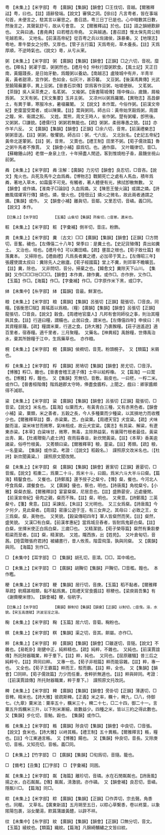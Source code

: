 <!-- { "loadSidebar": true } -->
粤	【未集上】【米字部】	粤	【廣韻】【集韻】【韻會】□王伐切，音越。【爾雅釋詁】粤，曰也。【註】語辭發端。【說文】審愼之詞。【徐曰】凡言粤者，皆在事端句首，未便言之，駐其言以審思之。書召誥，粤三日丁巳是也。心中暗數其日數，然後言之，其聲氣舒亏，故从亏會意。　又【爾雅釋詁】於也。【註】語之韻絕歎辭也。　又與曰通。【書堯典】曰若稽古帝堯。　又與越通。【書召誥】惟太保先周公相宅越若來。　又地名。【前漢高帝紀】從百粤之兵以佐諸侯，誅暴秦。又【地理志】粤地，牽牛婺女之分野。又厚也。【管子五行篇】天爲粤宛，草木養長。【註】天爲厚順，不逆時氣也。《說文》粵，从亏从宷。

粥	【未集上】【米字部】	粥	【廣韻】【集韻】【韻會】【正韻】□之六切，音祝。糜也。【釋名】粥濯于糜，粥粥然也。【禮月令】仲秋行糜粥飮食。【風土記】天正日南，黃鐘踐長，是日始牙動，爲饘粥以養幼。【南越志】盧陵城中有井，半靑半黃，黃者甜滑，宜作粥，色如金，似灰汁，甚芬馨。　又豆粥。【後漢馮異傳】光武至饒陽蕪蔞亭，異上豆粥。【晉書石崇傳】崇爲客作豆粥，咄嗟便辦。　又茗粥。【茶錄】吳人采茶煑之，名茗粥。　又楡粥。【唐書陽城傳】隱中條山，歲饑，屑楡爲粥。　又天有粥。【天文集要】玉井主粥。　又凉州以粥爲羅闍。【異物志】高昌僻土，有異于華，寒服冷水，暑啜羅闍。　又【說文】本作鬻。今俗作粥。【前漢文帝紀】吏廩當受鬻者，或以陳粟。【註】鬻與粥同。師古曰：黃帝始烹穀爲粥，周謂之饘，宋、衞謂之餰。　又姓。鬻熊，周文王時人，省作粥。楚有粥權，卽熊後。　又粥粥，□謙貌。【禮儒行】粥粥若無能也。【疏】粥粥，柔弱專愚之貌。【註】亦作羊六反。　又【廣韻】【集韻】【韻會】【正韻】□余六切，音育。【前漢禮樂志】粥粥音送。【註】粥粥，敬懼貌。師古曰：粥，弋六反。　又北狄名。【史記五帝紀】黃帝北遂葷粥。【註】粥，音育。　又賣也。【禮王制】田里不粥。【荀子儒效篇】魯之粥牛馬者不豫賈。　又【韻會小補】靡爲切。也。通作靡。　又叶職律切，音□。【蘇轍鍾山詩】老僧一身泉上住，十年掃盡人閒迹。客到惟燒柏子香，晨饑坐視山前粥。

粦	【未集上】【米字部】	粦	注解：【廣韻】力刃切【韻會】良忍切，□音吝。【說文】鬼火也。兵死及馬牛之血爲粦。【博物志】戰鬭死亡之處有人馬血，積年爲粦，著地入草木，如霜露不可見。有觸者，著人體便有光，拂拭卽散無數。　又【韻會】或作燐。【淮南子□論訓】久血爲燐。又【陳思王螢火論】或謂之燐。【詩豳風熠燿宵行傳】燐也。燐，螢火也。【陸佃云】燐火之微名，故此兩者通謂之燐。【集韻】或作。　又【韻會小補】離眞切，音鄰。又里忍切，音嶙。義□同。　【說文】本作。

	【巳集上】【水字部】		【玉篇】山隹切【集韻】所隹切，□音崽。漉米也。

粧	【未集上】【米字部】	粧	【字彙補】側羊切，音庄。粉飾。

粪	【未集上】【米字部】	糞	〔古文〕□□【廣韻】【集韻】【韻會】【正韻】□方問切，音奮。穢也。【左傳僖二十八年】榮季曰：是糞土也。【史記貨殖傳】貴出如糞土。　又治也，培也。【禮月令】可以糞田疇。【疏】壅苗之根也。【荀子致仕篇】樹落糞本。　又掃除也。【禮曲禮】凡爲長者糞之禮，必加帚于箕上。【左傳昭三年】張趯使謂太叔曰：糞除先人之敝廬。【荀子經國篇】堂上不糞，則郊草不瞻曠芸。【註】糞，除也。　又非問切，音分。掃棄之也。【韓愈文】糞除天下山川。　【集韻】又作□□□坋□□□。【韻會】本作粪，隷作糞。或作□。亦作拚，又作□。【玉篇】作□。【海篇】作□。【字彙補】作□。□字原作米下黑，或□字。

絊	【未集中】【糸字部】	絊	【篇韻】音最。鮮潔也。

粮	【未集上】【米字部】	粮	【廣韻】【集韻】呂張切【正韻】龍張切，□音良。同糧。【張衡思□賦】屑瑤蕋以爲粮。（糧）【廣韻】【集韻】【韻會】呂張切【正韻】龍張切，□音良。【說文】穀食。【周禮地官廩人】凡邦有會同師役之事，則治其糧與其食。【註】行道曰糧，謂糒也。止居曰食，謂米也。【左傳僖四年】申侯曰：共其資糧屝屨。【疏】糧謂米粟，行道之食。【詩大雅】乃裹餱糧。【莊子逍遙遊】適百里者，宿舂糧。適千里者，三月聚糧。　又藥名。【神異經】禹餘糧，世傳禹治水，棄其所餘糧于江中，生爲藥草也。　亦作粮。

粯	【未集上】【米字部】	粯	【廣韻】侯襇切，音莧。粉頭粯子。　又【類篇】米屑也。

粰	【未集上】【米字部】	粰	【廣韻】房鳩切【集韻】【韻會】房尤切，□音浮。【博雅】粰□，饊也。【晉書會稽王道子傳】士卒以給粰橡。　又【篇海】一曰鬻也。【博雅】粰，饘也。　又【集韻】芳無切，音敷。穀皮也。一曰秠，一粰二米。或作□。【晉書桓階傳】階爲趙郡太守時，俸盡食醬粰。上聞之，戲曰：卿家醬頗得不減耶。

粱	【未集上】【米字部】	粱	【廣韻】【集韻】【韻會】呂張切【正韻】龍張切，□音梁。【說文】米名也。【篇海】似粟而大，有黃靑白三種，又有赤黑色者。【韻會小補】粱，粟類，米之善者，五穀之長，今人多種粟而少種粱，以其損地力而收穫少也。【爾雅釋草註】虋，赤粱粟。芑，白粱粟。【周禮天官】犬宜粱。【疏】犬味酸而溫，粱米味甘而微寒，氣味相成，故云犬宜粱。【廣志】有具粱、解粱，有遼東赤粱。【本草】白粱味甘，微寒，無毒，主除熱益氣，有襄陽竹根者最佳。黃粱出靑、冀。【杜甫贈衞八處士詩】夜雨翦春韭，新炊閒黃粱。【註】《本草》香美逾諸粱，俗呼竹根黃。　又莠類曰粱。【爾雅釋草】稂，童粱。【註】莠類。【疏】稂，一名童粱。　【集韻】或作梁。考證：〔【說文】稻穀名。〕　謹照原文改米名也。〔【杜詩】新炊聞黃粱。〕　謹照原文聞改閒。 

粲	【未集上】【米字部】	粲	【廣韻】【集韻】【韻會】蒼案切【正韻】蒼晏切，□音燦。【說文】稻重二，爲粟二十斗，爲米十斗，曰毇。爲米六斗大半斗曰粲。【篇海】精鑿食也。　又餐也。【詩鄭風】還予授子之粲兮。【傳】粲，餐也。今河北人呼食爲粲，謂餐食也。　又【廣韻】優也，察也，明也。【詩唐風】角枕粲兮。【小雅】粲粲衣服。【爾雅釋訓】宴宴粲粲，尼居息也。【註】盛飾晏安，近處優閒。【前漢宣帝紀】骨肉之親，粲而不殊。【註】粲，明也。　又衆意。【詩鄭風】三英粲兮。【箋】衆意。【註】采諫反。【朱註】又光明也。　又三女爲粲。【詩唐風】今夕何夕，見此粲者。【周語】密康公遊于涇，有三女奔之。其母曰：必致之王，女三爲粲。粲，美物也。　又笑貌。【穀粱傳昭四年】軍人皆粲然而笑。【註】粲然，盛笑貌。　又漢□有白粲。【前漢孝惠紀】當爲城旦舂者，皆耐爲鬼薪白粲。【註】白粲，坐擇米使正白爲白粲，三歲□也。　又精潔貌。【荀子榮辱篇】粲然有秉芻豢稻粱而至者。【註】粲，精潔貌。　又姓。隴西族，出【姓苑】。　又叶倉甸切，音茜。【陸雲贈張府君詩】被繡晝行，昔人攸羨。階雲飛藻，孰與同粲。　又【廣韻】與同。　【海篇】別作□。

□	【未集中】【耳字部】	□	【集韻】胡孔切，音澒。□□，耳中鳴也。

□	【未集上】【米字部】	□	【廣韻】胡黤切【集韻】戸黤切，□音檻。饘也。　本作糮。

粳	【未集上】【米字部】	粳	【集韻】居行切，音庚。【玉篇】稻不黏者。【爾雅釋草疏】秔糯甚相類，黏不黏爲異。【周禮天官食醬註】稌稉也。【梁庾肩吾集】有《謝賚粳米啓》。　【韻會補】粳，俗秔字。

	【巳集上】【水字部】		【廣韻】餘制切【集韻】【韻會】【正韻】以制切，□音曳。溶，水貌。【宋玉高唐賦】洪波淫淫之溶。

粷	【未集上】【米字部】	粷	【玉篇】居六切，音菊。粷粉也。

粸	【未集上】【米字部】	粸	【集韻】渠之切，音其。餠屬。亦作□。

粹	【未集上】【米字部】	粹	【廣韻】【集韻】【韻會】□雖遂切，音隧。【說文】不雜也。【易乾卦】剛健中正，純粹精也。【疏】純粹，不雜也。　又純也。【前漢賈誼傳】所託財器職業，粹于羣下。【註】粹，純也。　又同也。【屈原離騷】昔三后之純粹兮。【註】齊同曰粹。　又專一也。【荀子非相篇】粹而能容雜。【註】粹，專一也。　又全也。【荀子王霸篇】粹而王，駁而霸。【註】粹，全也。　又【集韻】【韻會】□同碎。【荀子儒效篇】力少而任重，舍粹折無適也。【註】粹與碎同。考證：〔【前漢賈誼傳】所托財器職業，粹于羣下。〕　謹照原文托改託。 

粺	【未集上】【米字部】	粺	【廣韻】【集韻】【韻會】旁卦切【正韻】薄邁切，□音稗。精米也。【詩大雅】彼疏斯粺。【正義】米之率，糲十，粺九，□八，侍御七。《九章》粟米法：粟率五十，糲米三十，粺二十七，□二十四，御二十一。言粟五升爲糲米三升，以下則米漸細，故數益少。四種之米，皆以三約之得此數也。　又【集韻】步化切，音鮊。毇也。　【集韻】或作□。

粻	【未集上】【米字部】	粻	【廣韻】陟良切【集韻】【韻會】中良切，□音張。【說文】食米也。【詩大雅】以峙其粻。【禮王制】五十異粻。【爾雅釋言】粻，糧也。【註】今江東通言粻。　又【博雅】餳也。　又【集韻】仲良切，音長。又除庚切，音棖。又知亮切，音帳。義□同。

□	【未集上】【竹字部】	□	【廣韻】【集韻】□旬爲切，音隨。籠也。

□	【備考】【丑集】【囗字部】	□	【字彙補】同囦。

粼	【未集上】【米字部】	粼	【海篇】離珍切，音璘。水在石閒粼粼也。【詩唐風】揚之水，白石粼粼。【傳】粼粼，淸激貌。亦作磷。　又【韻會補】良忍切，音嶙。隱粼川□。　【篇海】同□。

粽	【未集上】【米字部】	粽	【廣韻】【集韻】【正韻】□作弄切，宗去聲。角黍也。同糉。　又草名。【廣東新語】五月朔至五日，以粽心草繫黍，卷以柊葉，以象隂陽包裹，浴女蘭湯，飮菖蒲雄黃醴，以辟不祥。

纹	【未集中】【糸字部】	紋	【廣韻】【集韻】【韻會】【正韻】□無分切，音文。【玉篇】綾紋也。【類篇】織紋。【篇海】凡錦綺黼繡之文皆曰紋。

